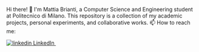 Hi there!
👋 I'm Mattia Brianti, a Computer Science and Engineering student at Politecnico di Milano. This repository is a collection of my academic projects, personal experiments, and collaborative works.
📫 How to reach me:
<p>
  <a href="https://www.linkedin.com/in/mattia-brianti-b87a46202/" rel="nofollow noreferrer">
    <img src="	![LinkedIn](https://img.shields.io/badge/linkedin-%230077B5.svg?style=for-the-badge&logo=linkedin&logoColor=white)" alt="linkedin"> LinkedIn
  </a> &nbsp; 
